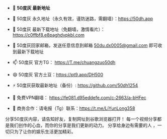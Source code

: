- 👋 **50度灰 最新地址**

- 👀 50度灰 永久地址（永久有效，谨防迷路，需翻墙）：https://50dh.app

- 🌱 50度灰 最新下载地址（免翻墙，激情看片）： https://c0ffbf8.e8paghdvpkbl.com

- 💞️ 50度灰回家邮箱，发送任意信息到邮箱 50du.dx0005@gmail.com 即可收到最新下载地址

- 📫 50度灰 官方TG：  https://T.me/chuangzuo50dh

- 😄 50度灰 官方土豆：https://pt9.app/DH500

- ⚡ 50度灰获取最新地址（备份）: https://github.com/50dh1254

- 🤝 免费VPN翻墙： https://fe081.d95eddefe.com/c-2663/a-bHFec

- 🤝 商务合作：请电报（Tg）联系：https://t.me/LiYunLong358

分享50度灰内容，请告知好友，复制网址到谷歌浏览器打开！ 每一个视频分享都是我们创作的心血，而你的分享是我们更新的动力。 分享给身边有需要的人 ，一切只为了让你的娱乐生活更加精彩。
<!---
51pcjamesi/51pcjamesi is a ✨ special ✨ repository because its `README.md` (this file) appears on your GitHub profile.
You can click the Preview link to take a look at your changes.
--->
